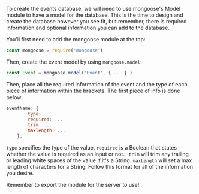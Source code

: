 <!--title={Event Database}-->

To create the events database, we will need to use mongoose's Model module to have a model for the database. This is the time to design and create the database however you see fit, but remember, there is required information and optional information you can add to the database.

You'll first need to add the mongoose module at the top:

```javascript
const mongoose = require('mongoose')
```

Then, create the event model by using ``mongoose.model``:

```javascript
const Event = mongoose.model('Event', { ... } )
```

Then, place all the required information of the event and the type of each piece of information within the brackets. The first piece of info is done below:

```javascript
eventName: {
        type: ...
        required: ...
        trim: ...
        maxlength: ...
    },
```

`type` specifies the type of the value. `required` is a Boolean that states whether the value is required as an input or not. ` trim` will trim any trailing or leading white spaces of the value if it's a String. `maxLength` will set a max length of characters for a String. Follow this format for all of the information you desire.

Remember to export the module for the server to use!